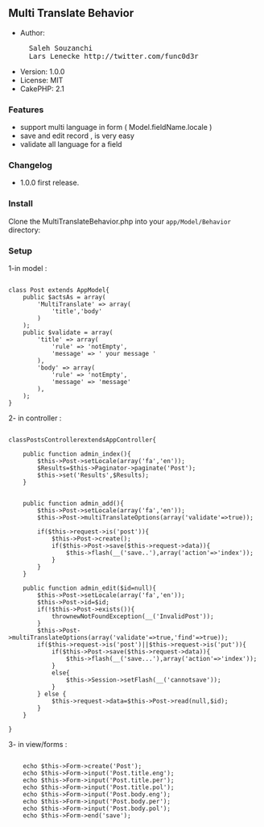 ## Multi Translate Behavior* Author:  <pre>    Saleh Souzanchi <http://soozanchi.ir>    Lars Lenecke http://twitter.com/func0d3r  </pre>* Version: 1.0.0* License: MIT* CakePHP: 2.1### Features- support multi language in form ( Model.fieldName.locale )- save and edit record , is very easy- validate all language for a field### Changelog* 1.0.0 first release.### InstallClone the MultiTranslateBehavior.php into your `app/Model/Behavior` directory:### Setup1-in model :<pre><code>class Post extends AppModel{	public $actsAs = array(        'MultiTranslate' => array(            'title','body'        )    );    public $validate = array(        'title' => array(            'rule' => 'notEmpty',            'message' => ' your message '        ),        'body' => array(            'rule' => 'notEmpty',            'message' => 'message'        ),        );}</code></pre>2- in controller :<pre><code>classPostsControllerextendsAppController{	public function admin_index(){		$this->Post->setLocale(array('fa','en'));		$Results=$this->Paginator->paginate('Post');		$this->set('Results',$Results);	}	public function admin_add(){		$this->Post->setLocale(array('fa','en'));		$this->Post->multiTranslateOptions(array('validate'=>true));		if($this->request->is('post')){			$this->Post->create();			if($this->Post->save($this->request->data)){				$this->flash(__('save..'),array('action'=>'index'));			}		}	}	public function admin_edit($id=null){		$this->Post->setLocale(array('fa','en'));		$this->Post->id=$id;		if(!$this->Post->exists()){			thrownewNotFoundException(__('InvalidPost'));		}		$this->Post->multiTranslateOptions(array('validate'=>true,'find'=>true));		if($this->request->is('post')||$this->request->is('put')){			if($this->Post->save($this->request->data)){				$this->flash(__('save...'),array('action'=>'index'));			}			else{				$this->Session->setFlash(__('cannotsave'));			}		} else {			$this->request->data=$this->Post->read(null,$id);		}	}}</code></pre>	3- in view/forms : <pre><code>    echo $this->Form->create('Post');    echo $this->Form->input('Post.title.eng');    echo $this->Form->input('Post.title.per');    echo $this->Form->input('Post.title.pol');    echo $this->Form->input('Post.body.eng');    echo $this->Form->input('Post.body.per');    echo $this->Form->input('Post.body.pol');    echo $this->Form->end('save');</code></pre>